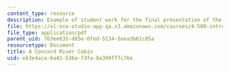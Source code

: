 ```yaml
---
content_type: resource
description: Example of student work for the final presentation of the course.
file: https://ol-ocw-studio-app-qa.s3.amazonaws.com/courses/4-500-introduction-to-design-computing-fall-2008/eb3e4aca6a41536af3fa8a399ff7c76e_final_3.pdf
file_type: application/pdf
parent_uid: 763ee635-d85e-0fed-5134-5eea3b61c05a
resourcetype: Document
title: A Concord River Cabin
uid: eb3e4aca-6a41-536a-f3fa-8a399ff7c76e
---
```


